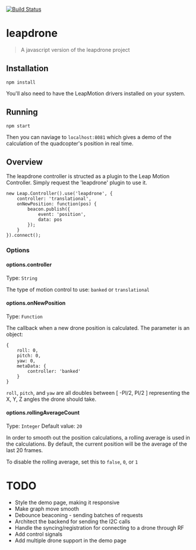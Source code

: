 [![Build Status](https://travis-ci.org/adierkens/leapdrone-js.svg?branch=master)](https://travis-ci.org/adierkens/leapdrone-js)
# leapdrone
> A javascript version of the leapdrone project

## Installation

``` npm install ```

You'll also need to have the LeapMotion drivers installed on your system.

## Running

``` npm start ```

Then you can naviage to ```localhost:8081``` which gives a demo of the calculation of the quadcopter's position in real time.

## Overview

The leapdrone controller is structed as a plugin to the Leap Motion Controller. 
Simply request the 'leapdrone' plugin to use it.

```
new Leap.Controller().use('leapdrone', { 
    controller: 'translational',
    onNewPosition: function(pos) {
        beacon.publish({
            event: 'position',
            data: pos
        });
    }
}).connect();
```

### Options

#### options.controller
Type: `String`

The type of motion control to use: `banked` or `translational`

#### options.onNewPosition
Type: `Function`

The callback when a new drone position is calculated. The parameter is an object: 
```
{
    roll: 0,
    pitch: 0,
    yaw: 0,
    metaData: {
        controller: 'banked'
    }
}
```

`roll`, `pitch`, and `yaw` are all doubles between [ -PI/2, PI/2 ] representing the X, Y, Z angles the drone should take.

#### options.rollingAverageCount
Type: `Integer`
Default value: `20`

In order to smooth out the position calculations, a rolling average is used in the calculations. By default, the current position will be the average of the last 20 frames.  

To disable the rolling average, set this to `false`, `0`, or `1`
 

# TODO
 - Style the demo page, making it responsive
 - Make graph move smooth
 - Debounce beaconing - sending batches of requests 
 - Architect the backend for sending the I2C calls
 - Handle the syncing/registration for connecting to a drone through RF
 - Add control signals
 - Add multiple drone support in the demo page


